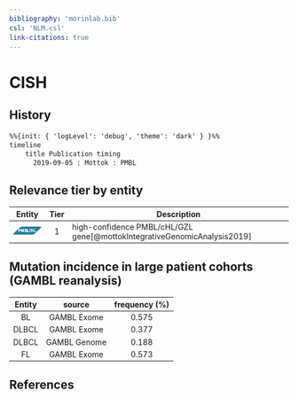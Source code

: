 ```yaml
---
bibliography: 'morinlab.bib'
csl: 'NLM.csl'
link-citations: true
---
```


# CISH

## History

```mermaid
%%{init: { 'logLevel': 'debug', 'theme': 'dark' } }%%
timeline
    title Publication timing
      2019-09-05 : Mottok : PMBL
```


## Relevance tier by entity

|Entity|Tier|Description|
|:------:|:----:|--------------------------------------|
|![PMBL](images/icons/PMBL_tier1.png)|1|high-confidence PMBL/cHL/GZL gene[@mottokIntegrativeGenomicAnalysis2019]|


## Mutation incidence in large patient cohorts (GAMBL reanalysis)

|Entity|source |frequency (%)|
|:------:|:----:|:----:|
|BL|GAMBL Exome |0.575 |
|DLBCL|GAMBL Exome |0.377 |
|DLBCL|GAMBL Genome |0.188 |
|FL|GAMBL Exome |0.573 |


## References


